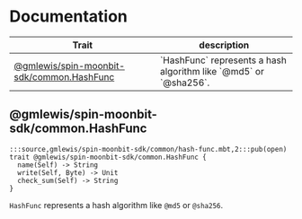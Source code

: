 # Documentation
|Trait|description|
|---|---|
|[@gmlewis/spin-moonbit-sdk/common.HashFunc](#@gmlewis/spin-moonbit-sdk/common.HashFunc)| \`HashFunc\` represents a hash algorithm like \`@md5\` or \`@sha256\`.|

## @gmlewis/spin-moonbit-sdk/common.HashFunc

```moonbit
:::source,gmlewis/spin-moonbit-sdk/common/hash-func.mbt,2:::pub(open) trait @gmlewis/spin-moonbit-sdk/common.HashFunc {
  name(Self) -> String
  write(Self, Byte) -> Unit
  check_sum(Self) -> String
}
```
 `HashFunc` represents a hash algorithm like `@md5` or `@sha256`.
